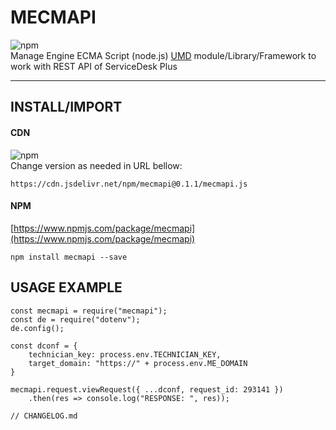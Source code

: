 # MECMAPI
![npm](https://img.shields.io/npm/v/mecmapi?label=npm%40latest&logo=MECMAPI)  
Manage Engine ECMA Script (node.js) [UMD](https://github.com/umdjs/umd) module/Library/Framework to work with REST API of ServiceDesk Plus




---

## INSTALL/IMPORT
#### CDN
![npm](https://img.shields.io/npm/v/mecmapi?label=MECMAPI%40latest&logo=MECMAPI)  
Change version as needed in URL bellow:
```
https://cdn.jsdelivr.net/npm/mecmapi@0.1.1/mecmapi.js
```
#### NPM
[https://www.npmjs.com/package/mecmapi](https://www.npmjs.com/package/mecmapi)  
```
npm install mecmapi --save
```
## USAGE EXAMPLE
```JS
const mecmapi = require("mecmapi");
const de = require("dotenv");
de.config();

const dconf = {
    technician_key: process.env.TECHNICIAN_KEY,
    target_domain: "https://" + process.env.ME_DOMAIN
}

mecmapi.request.viewRequest({ ...dconf, request_id: 293141 })
    .then(res => console.log("RESPONSE: ", res));

```

```
// CHANGELOG.md
```